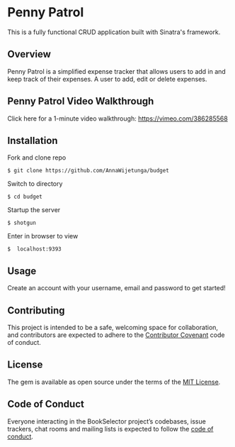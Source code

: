 # Penny Patrol

This is a fully functional CRUD application built with Sinatra's framework.

## Overview

Penny Patrol is a simplified expense tracker that allows users to add in and keep track of their expenses. A user to add, edit or delete expenses.

## Penny Patrol Video Walkthrough

Click here for a 1-minute video walkthrough: https://vimeo.com/386285568

## Installation

Fork and clone repo

    $ git clone https://github.com/AnnaWijetunga/budget

Switch to directory

    $ cd budget

Startup the server

    $ shotgun

Enter in browser to view

    $  localhost:9393

## Usage

Create an account with your username, email and password to get started!

## Contributing

This project is intended to be a safe, welcoming space for collaboration, and contributors are expected to adhere to the [Contributor Covenant](http://contributor-covenant.org) code of conduct.

## License

The gem is available as open source under the terms of the [MIT License](https://opensource.org/licenses/MIT).

## Code of Conduct

Everyone interacting in the BookSelector project’s codebases, issue trackers, chat rooms and mailing lists is expected to follow the [code of conduct](https://github.com/<AnnaWijetunga>/book_selector/blob/master/CODE_OF_CONDUCT.md).
